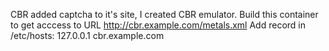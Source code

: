 CBR added captcha to it's site, I created CBR emulator.
Build this container to get acccess to URL http://cbr.example.com/metals.xml
Add record in /etc/hosts: 127.0.0.1 cbr.example.com
